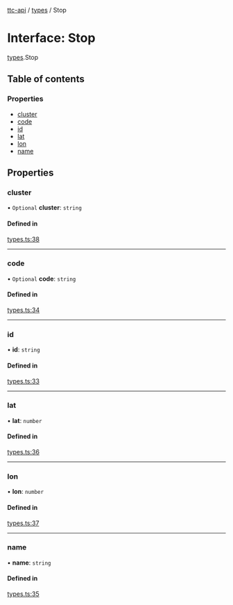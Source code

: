 [ttc-api](../README.md) / [types](../modules/types.md) / Stop

# Interface: Stop

[types](../modules/types.md).Stop

## Table of contents

### Properties

- [cluster](types.Stop.md#cluster)
- [code](types.Stop.md#code)
- [id](types.Stop.md#id)
- [lat](types.Stop.md#lat)
- [lon](types.Stop.md#lon)
- [name](types.Stop.md#name)

## Properties

### cluster

• `Optional` **cluster**: `string`

#### Defined in

[types.ts:38](https://github.com/sunneydev/ttc-api/blob/72acd1f/src/types.ts#L38)

___

### code

• `Optional` **code**: `string`

#### Defined in

[types.ts:34](https://github.com/sunneydev/ttc-api/blob/72acd1f/src/types.ts#L34)

___

### id

• **id**: `string`

#### Defined in

[types.ts:33](https://github.com/sunneydev/ttc-api/blob/72acd1f/src/types.ts#L33)

___

### lat

• **lat**: `number`

#### Defined in

[types.ts:36](https://github.com/sunneydev/ttc-api/blob/72acd1f/src/types.ts#L36)

___

### lon

• **lon**: `number`

#### Defined in

[types.ts:37](https://github.com/sunneydev/ttc-api/blob/72acd1f/src/types.ts#L37)

___

### name

• **name**: `string`

#### Defined in

[types.ts:35](https://github.com/sunneydev/ttc-api/blob/72acd1f/src/types.ts#L35)

